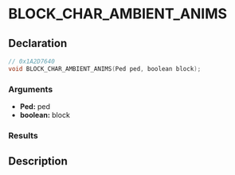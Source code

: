 # BLOCK_CHAR_AMBIENT_ANIMS

## Declaration
```cpp
// 0x1A2D7640
void BLOCK_CHAR_AMBIENT_ANIMS(Ped ped, boolean block);
```

### Arguments
- **Ped:** ped
- **boolean:** block

### Results

## Description
